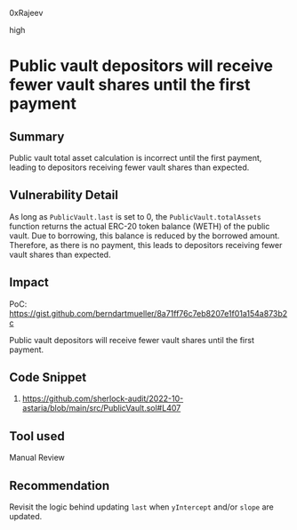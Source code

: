 0xRajeev

high

# Public vault depositors will receive fewer vault shares until the first payment

## Summary

Public vault total asset calculation is incorrect until the first payment, leading to depositors receiving fewer vault shares than expected.

## Vulnerability Detail

As long as `PublicVault.last` is set to 0, the `PublicVault.totalAssets` function returns the actual ERC-20 token balance (WETH) of the public vault. Due to borrowing, this balance is reduced by the borrowed amount. Therefore, as there is no payment, this leads to depositors receiving fewer vault shares than expected.

## Impact

PoC: https://gist.github.com/berndartmueller/8a71ff76c7eb8207e1f01a154a873b2c

Public vault depositors will receive fewer vault shares until the first payment.
 
## Code Snippet

1. https://github.com/sherlock-audit/2022-10-astaria/blob/main/src/PublicVault.sol#L407

## Tool used

Manual Review

## Recommendation

Revisit the logic behind updating `last` when `yIntercept` and/or `slope` are updated.